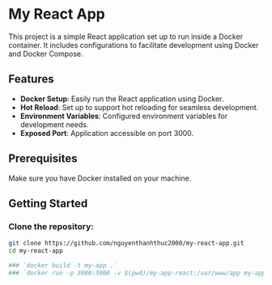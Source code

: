 # My React App

This project is a simple React application set up to run inside a Docker container. It includes configurations to facilitate development using Docker and Docker Compose.

## Features

- **Docker Setup**: Easily run the React application using Docker.
- **Hot Reload**: Set up to support hot reloading for seamless development.
- **Environment Variables**: Configured environment variables for development needs.
- **Exposed Port**: Application accessible on port 3000.

## Prerequisites

Make sure you have Docker installed on your machine.

## Getting Started

### Clone the repository:

```bash
git clone https://github.com/nguyenthanhthuc2000/my-react-app.git
cd my-react-app

### `docker build -t my-app .`
### `docker run -p 3000:3000 -v $(pwd)/my-app-react:/var/www/app my-app`